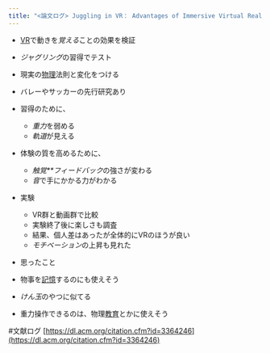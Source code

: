 ```yaml
---
title: "<論文ログ> Juggling in VR： Advantages of Immersive Virtual Reality in Juggling Learning"
---
```


* [VR](VR.md)で動きを*覚える*ことの効果を検証

* *ジャグリング*の習得でテスト

* 現実の[物理](%E7%89%A9%E7%90%86.md)法則と変化をつける

* バレーやサッカーの先行研究あり

* 習得のために、
  
  * *重力*を弱める
  * *軌道*が見える
* 体験の質を高めるために、
  
  * *触覚**フィードバック*の強さが変わる
  * *音*で手にかかる力がわかる
* 実験
  
  * VR群と動画群で比較
  * 実験終了後に楽しさも調査
  * 結果、個人差はあったが全体的にVRのほうが良い
  * *モチベーション*の上昇も見れた
* 思ったこと

* 物事を[記憶](%E8%A8%98%E6%86%B6.md)するのにも使えそう

* *けん玉*のやつに似てる

* 重力操作できるのは、物理[教育](%E6%95%99%E8%82%B2.md)とかに使えそう

\#文献ログ
[https://dl.acm.org/citation.cfm?id=3364246](https://dl.acm.org/citation.cfm?id=3364246)
